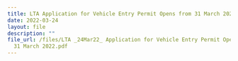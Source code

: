 ```yaml
---
title: LTA Application for Vehicle Entry Permit Opens from 31 March 2022
date: 2022-03-24
layout: file
description: ""
file_url: /files/LTA _24Mar22_ Application for Vehicle Entry Permit Opens from
  31 March 2022.pdf
---
```

